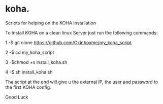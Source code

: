 # koha.
Scripts for helping on the KOHA Installation

To install KOHA on a clean linux Server just run the following commands:

1 -$ git clone https://github.com/Okinboxme/my_koha_script

2 -$ cd my_koha_script

3 -$chmod +x install_koha.sh

4 -$ sh install_koha.sh

The script at the end will give u the external IP, the user and password to the first KOHA config.

Good Luck
